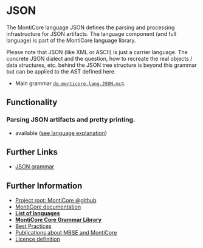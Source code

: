 <!-- (c) https://github.com/MontiCore/monticore -->
# JSON


The MontiCore language JSON defines the parsing and processing infrastructure 
for JSON artifacts.
The language component (and full language) is part of the MontiCore language 
library.

Please note that JSON (like XML or ASCII) is just a carrier language.
The concrete JSON dialect and the question, how to recreate the
real objects / data structures, etc. behind the JSON tree structure
is beyond this grammar but can be applied to the AST defined here.

* Main grammar [`de.monticore.lang.JSON.mc4`](src/main/grammars/de/monticore/lang/JSON.mc4).


## Functionality

### Parsing JSON artifacts and pretty printing.
* available ([see language explanation](src/main/grammars/de/monticore/lang/json.md))
  

## Further Links

* [JSON grammar](src/main/grammars/de/monticore/lang/JSON.mc4)


## Further Information

* [Project root: MontiCore @github](https://github.com/MontiCore/monticore)
* [MontiCore documentation](http://www.monticore.de/)
* [**List of languages**](https://github.com/MontiCore/monticore/blob/dev/docs/Languages.md)
* [**MontiCore Core Grammar Library**](https://github.com/MontiCore/monticore/blob/dev/monticore-grammar/src/main/grammars/de/monticore/Grammars.md)
* [Best Practices](https://github.com/MontiCore/monticore/blob/dev/docs/BestPractices.md)
* [Publications about MBSE and MontiCore](https://www.se-rwth.de/publications/)
* [Licence definition](https://github.com/MontiCore/monticore/blob/master/00.org/Licenses/LICENSE-MONTICORE-3-LEVEL.md)

